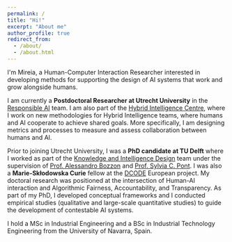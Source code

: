 ```yaml
---
permalink: /
title: "Hi!"
excerpt: "About me"
author_profile: true
redirect_from: 
  - /about/
  - /about.html
---
```


I'm Mireia, a Human-Computer Interaction Researcher interested in developing methods for supporting the design of AI systems that work and grow alongside humans.

I am currently a **Postdoctoral Researcher at Utrecht University** in the [Responsible AI](https://rai-uu.github.io/) team. I am also part of the [Hybrid Intelligence Centre](https://www.hybrid-intelligence-centre.nl/), where I work on new methodologies for Hybrid Intelligence teams, where humans and AI cooperate to achieve shared goals. More specifically, I am designing metrics and processes to measure and assess collaboration between humans and AI.   

Prior to joining Utrecht University, I was a **PhD candidate at TU Delft** where I worked as part of the [Knowledge and Intelligence Design](https://www.tudelft.nl/io/over-io/afdelingen/sustainable-design-engineering/kind) team under the supervision of [Prof. Alessandro Bozzon](https://www.alessandrobozzon.com/) and [Prof. Sylvia C. Pont](https://www.tudelft.nl/io/over-io/personen/pont-sc). I was also a **Marie-Skłodowska Curie** fellow at the [DCODE](https://dcode-network.eu/) European project. My doctoral research was positioned at the intersection of Human-AI interaction and Algorithmic Fairness, Accountability, and Transparency. As part of my PhD, I developed conceptual frameworks and I conducted empirical studies (qualitative and large-scale quantitative studies) to guide the development of contestable AI systems. 

I hold a MSc in Industrial Engineering and a BSc in Industrial Technology Engineering from the University of Navarra, Spain.

